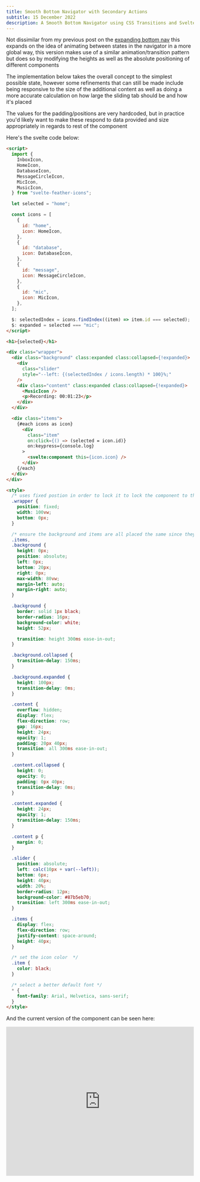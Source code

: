 ```yaml
---
title: Smooth Bottom Navigator with Secondary Actions
subtitle: 15 December 2022
description: A Smooth Bottom Navigator using CSS Transitions and Svelte
---
```


Not dissimilar from my previous post on the [expanding bottom nav](/blog/2022/13-11/svelte-expanding-nav) this expands on the idea of animating between states in the navigator in a more global way, this version makes use of a similar animation/transition pattern but does so by modifying the heights as well as the absolute positioning of different components

The implementation below takes the overall concept to the simplest possible state, however some refinements that can still be made include being responsive to the size of the additional content as well as doing a more accurate calculation on how large the sliding tab should be and how it's placed

The values for the padding/positions are very hardcoded, but in practice you'd likely want to make these respond to data provided and size appropriately in regards to rest of the component

Here's the svelte code below:

```html
<script>
  import {
    InboxIcon,
    HomeIcon,
    DatabaseIcon,
    MessageCircleIcon,
    MicIcon,
    MusicIcon,
  } from "svelte-feather-icons";

  let selected = "home";

  const icons = [
    {
      id: "home",
      icon: HomeIcon,
    },
    {
      id: "database",
      icon: DatabaseIcon,
    },
    {
      id: "message",
      icon: MessageCircleIcon,
    },
    {
      id: "mic",
      icon: MicIcon,
    },
  ];

  $: selectedIndex = icons.findIndex((item) => item.id === selected);
  $: expanded = selected === "mic";
</script>

<h1>{selected}</h1>

<div class="wrapper">
  <div class="background" class:expanded class:collapsed={!expanded}>
    <div
      class="slider"
      style="--left: {(selectedIndex / icons.length) * 100}%;"
    />
    <div class="content" class:expanded class:collapsed={!expanded}>
      <MusicIcon />
      <p>Recording: 00:01:23</p>
    </div>
  </div>

  <div class="items">
    {#each icons as icon}
      <div
        class="item"
        on:click={() => (selected = icon.id)}
        on:keypress={console.log}
      >
        <svelte:component this={icon.icon} />
      </div>
    {/each}
  </div>
</div>

<style>
  /* uses fixed postion in order to lock it to lock the component to the bototom of the screen */
  .wrapper {
    position: fixed;
    width: 100vw;
    bottom: 0px;
  }

  /* ensure the background and items are all placed the same since they need to overlap	 */
  .items,
  .background {
    height: 0px;
    position: absolute;
    left: 0px;
    bottom: 20px;
    right: 0px;
    max-width: 80vw;
    margin-left: auto;
    margin-right: auto;
  }

  .background {
    border: solid 1px black;
    border-radius: 16px;
    background-color: white;
    height: 52px;

    transition: height 300ms ease-in-out;
  }

  .background.collapsed {
    transition-delay: 150ms;
  }

  .background.expanded {
    height: 100px;
    transition-delay: 0ms;
  }

  .content {
    overflow: hidden;
    display: flex;
    flex-direction: row;
    gap: 16px;
    height: 24px;
    opacity: 1;
    padding: 20px 40px;
    transition: all 300ms ease-in-out;
  }

  .content.collapsed {
    height: 0;
    opacity: 0;
    padding: 0px 40px;
    transition-delay: 0ms;
  }

  .content.expanded {
    height: 24px;
    opacity: 1;
    transition-delay: 150ms;
  }

  .content p {
    margin: 0;
  }

  .slider {
    position: absolute;
    left: calc(10px + var(--left));
    bottom: 6px;
    height: 40px;
    width: 20%;
    border-radius: 12px;
    background-color: #87b5eb70;
    transition: left 300ms ease-in-out;
  }

  .items {
    display: flex;
    flex-direction: row;
    justify-content: space-around;
    height: 40px;
  }

  /* set the icon color	 */
  .item {
    color: black;
  }

  /* select a better default font */
  * {
    font-family: Arial, Helvetica, sans-serif;
  }
</style>
```

And the current version of the component can be seen here:

<iframe height="400px" width="100%" src="https://repl.it/@nabeelvalley/AnimatedBottomNav?lite=true" scrolling="no" frameborder="no" allowtransparency="true" allowfullscreen="true" sandbox="allow-forms allow-pointer-lock allow-popups allow-same-origin allow-scripts allow-modals"></iframe>
